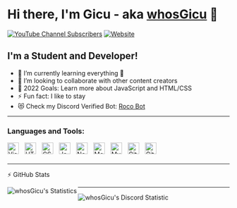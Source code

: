 # Hi there, I'm Gicu - aka [whosGicu](https://www.youtube.com/channel/UCCtaTGb15TiZ59y3lrh4Nrg) 👋 

[![YouTube Channel Subscribers](https://img.shields.io/youtube/channel/subscribers/UCCtaTGb15TiZ59y3lrh4Nrg?logo=youtube&logoColor=red&style=for-the-badge)](https://www.youtube.com/channel/UCCtaTGb15TiZ59y3lrh4Nrg)
[![Website](https://img.shields.io/website?label=rocobot.fun&style=for-the-badge&url=https://rocobot.fun)](https://rocobot.fun)


## I'm a Student and Developer!

- 🌱 I’m currently learning everything 🤣
- 👯 I’m looking to collaborate with other content creators
- 🥅 2022 Goals: Learn more about JavaScript and HTML/CSS
- ⚡ Fun fact: I like to stay
- 😻 Check my Discord Verified Bot: [Roco Bot](https://rocobot.fun/discord)

---

### Languages and Tools:

<img align="left" alt="Visual Studio Code" width="26px" src="https://cdn.jsdelivr.net/gh/devicons/devicon/icons/vscode/vscode-original.svg" style="padding-right:10px;" />
<img align="left" alt="HTML5" width="26px" src="https://cdn.jsdelivr.net/gh/devicons/devicon/icons/html5/html5-original.svg" style="padding-right:10px;" />
<img align="left" alt="CSS3" width="26px" src="https://cdn.jsdelivr.net/gh/devicons/devicon/icons/css3/css3-original.svg" style="padding-right:10px;" />
<img align="left" alt="JavaScript" width="26px" src="https://cdn.jsdelivr.net/gh/devicons/devicon/icons/javascript/javascript-original.svg" style="padding-right:10px;" />
<img align="left" alt="Node.js" width="26px" src="https://cdn.jsdelivr.net/gh/devicons/devicon/icons/nodejs/nodejs-original.svg" style="padding-right:10px;" />
<img align="left" alt="MongoDB" width="26px" src="https://cdn.jsdelivr.net/gh/devicons/devicon/icons/mongodb/mongodb-original.svg" style="padding-right:10px;" />
<img align="left" alt="MySQL" width="26px" src="https://cdn.jsdelivr.net/gh/devicons/devicon/icons/mysql/mysql-original.svg" style="padding-right:10px;" />
<img align="left" alt="Git" width="26px" src="https://cdn.jsdelivr.net/gh/devicons/devicon/icons/git/git-original.svg" style="padding-right:10px;" />
<img align="left" alt="GitHub" width="26px" src="https://user-images.githubusercontent.com/3369400/139448065-39a229ba-4b06-434b-bc67-616e2ed80c8f.png" style="padding-right:10px;" />

<br />
<br />

---

 :zap: GitHub Stats

  <img align="left" alt="whosGicu's Statistics" src="https://github-readme-stats.vercel.app/api?username=whosgicu&show_icons=true&hide_border=false&title_color=ff652f&icon_color=FFE400&bg_color=09131B&text_color=ffffff&border_color=0c1a25" />
  
---

  <img aling="center" alt="whosGicu's Discord Statistic" src="https://discord.c99.nl/widget/theme-1/907974428577652737.png" />


[website]: https://rocobot.fun
[discord]: https://rocobot.fun/discord
[youtube]: https://www.youtube.com/channel/UCCtaTGb15TiZ59y3lrh4Nrg
[instagram]: https://instagram.com/codeSTACKr
